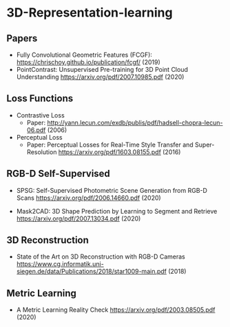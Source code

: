 # 3D-Representation-learning

## Papers
- Fully Convolutional Geometric Features (FCGF): https://chrischoy.github.io/publication/fcgf/ (2019)
- PointContrast: Unsupervised Pre-training for 3D Point Cloud Understanding https://arxiv.org/pdf/2007.10985.pdf (2020)

## Loss Functions
- Contrastive Loss
  - Paper: http://yann.lecun.com/exdb/publis/pdf/hadsell-chopra-lecun-06.pdf (2006)
- Perceptual Loss
  - Paper: Perceptual Losses for Real-Time Style Transfer and Super-Resolution https://arxiv.org/pdf/1603.08155.pdf (2016)

## RGB-D Self-Supervised
- SPSG: Self-Supervised Photometric Scene Generation from RGB-D Scans https://arxiv.org/pdf/2006.14660.pdf (2020)

- Mask2CAD: 3D Shape Prediction by Learning to Segment and Retrieve https://arxiv.org/pdf/2007.13034.pdf (2020)

## 3D Reconstruction
- State of the Art on 3D Reconstruction with RGB-D Cameras https://www.cg.informatik.uni-siegen.de/data/Publications/2018/star1009-main.pdf (2018)
## Metric Learning
- A Metric Learning Reality Check https://arxiv.org/pdf/2003.08505.pdf (2020)
